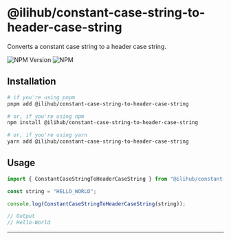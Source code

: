 # @ilihub/constant-case-string-to-header-case-string

Converts a constant case string to a header case string.

![NPM Version](https://img.shields.io/npm/v/%40ilihub%2Fconstant-case-string-to-header-case-string?color=33cd56&logo=npm)
![NPM](https://img.shields.io/npm/l/%40ilihub%2Fconstant-case-string-to-header-case-string)

## Installation

```bash
# if you're using pnpm
pnpm add @ilihub/constant-case-string-to-header-case-string

# or, if you're using npm
npm install @ilihub/constant-case-string-to-header-case-string

# or, if you're using yarn
yarn add @ilihub/constant-case-string-to-header-case-string
```

## Usage

```javascript
import { ConstantCaseStringToHeaderCaseString } from "@ilihub/constant-case-string-to-header-case-string";

const string = "HELLO_WORLD";

console.log(ConstantCaseStringToHeaderCaseString(string));

// Output
// Hello-World
```

---
